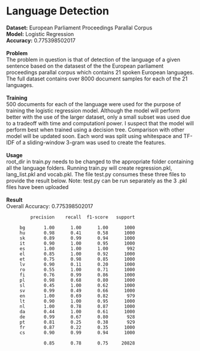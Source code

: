 # Language Detection  

**Dataset:** European Parliament Proceedings Parallal Corpus  
**Model:** Logistic Regression  
**Accuracy:** 0.775398502017  
<br />
**Problem**  
The problem in question is that of detection of the language of a given sentence based on the datasest of the the European parliament proceedings parallal corpus which contains 21 spoken European languages. The full dataset contains over 8000 document samples for each of the 21 languages.
<br />  
**Training**  
500 documents for each of the language were used for the purpose of training the logistic regression model. Although the model will perform better with the use of the larger dataset, only a small subset was used due to a tradeoff with time and computationl power. I suspect that the model will perform best when trained using a decision tree. Comparison with other model will be updated soon. 
Each word was split using whitespace and TF-IDF of a sliding-window 3-gram was used to create the features. 
<br />  
**Usage**  
root_dir in train.py needs to be changed to the appropriate folder containing all the language folders. Running train.py will create regression.pkl, lang_list.pkl and vocab.pkl. The file test.py consumes these three files to provide the result below.
Note: test.py can be run separately as the 3 .pkl files have been uploaded
<br />  
**Result**  
Overall Accuracy: 0.775398502017  

             precision    recall  f1-score   support

         bg       1.00      1.00      1.00      1000
         hu       0.98      0.41      0.58      1000
         sk       0.89      0.99      0.94      1000
         it       0.90      1.00      0.95      1000
         es       1.00      1.00      1.00       992
         el       0.85      1.00      0.92      1000
         et       0.75      0.98      0.85      1000
         lv       0.90      0.11      0.20      1000
         ro       0.55      1.00      0.71      1000
         fi       0.76      0.99      0.86      1000
         pl       0.98      0.68      0.80      1000
         sl       0.45      1.00      0.62      1000
         sv       0.99      0.49      0.66      1000
         en       1.00      0.69      0.82       979
         lt       0.90      1.00      0.95      1000
         nl       1.00      0.78      0.87      1000
         da       0.44      1.00      0.61      1000
         de       0.99      0.67      0.80       928
         pt       0.81      0.25      0.38       929
         fr       0.87      0.22      0.35      1000
         cs       0.90      0.99      0.94      1000
         
                  0.85      0.78      0.75     20828

